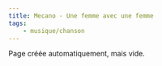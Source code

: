 ```yaml
---
title: Mecano - Une femme avec une femme
tags:
    - musique/chanson
---
```


Page créée automatiquement, mais vide.
